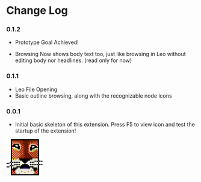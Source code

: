 # Change Log

### 0.1.2

- Prototype Goal Achieved!

- Browsing Now shows body text too, just like browsing in Leo without editing body nor headlines. (read only for now)

### 0.1.1

- Leo File Opening
- Basic outline browsing, along with the recognizable node icons

### 0.0.1

- Initial basic skeleton of this extension. Press F5 to view icon and test the startup of the extension!

![LeoEditor](resources/leoapp96px.png)
